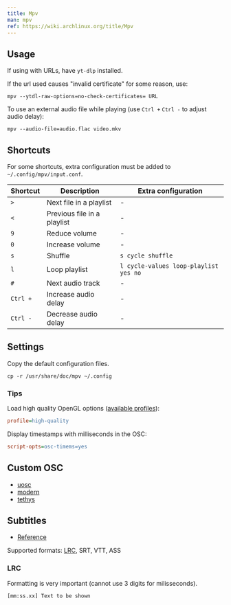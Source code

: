 ```yaml
---
title: Mpv
man: mpv
ref: https://wiki.archlinux.org/title/Mpv
---
```


## Usage

If using with URLs, have `yt-dlp` installed.

If the url used causes "invalid certificate" for some reason, use:

```shell
mpv --ytdl-raw-options=no-check-certificates= URL
```

To use an external audio file while playing
(use `Ctrl +` `Ctrl -` to adjust audio delay):

```shell
mpv --audio-file=audio.flac video.mkv
```

## Shortcuts

For some shortcuts,
extra configuration must be added to `~/.config/mpv/input.conf`.

| Shortcut | Description                 | Extra configuration                   |
| -------- | --------------------------- | ------------------------------------- |
| `>`      | Next file in a playlist     | -                                     |
| `<`      | Previous file in a playlist | -                                     |
| `9`      | Reduce volume               | -                                     |
| `0`      | Increase volume             | -                                     |
| `s`      | Shuffle                     | `s cycle shuffle`                     |
| `l`      | Loop playlist               | `l cycle-values loop-playlist yes no` |
| `#`      | Next audio track            | -                                     |
| `Ctrl +` | Increase audio delay        | -                                     |
| `Ctrl -` | Decrease audio delay        | -                                     |

## Settings

Copy the default configuration files.

```shell
cp -r /usr/share/doc/mpv ~/.config
```

### Tips

Load high quality OpenGL options ([available profiles](https://github.com/mpv-player/mpv/blob/master/etc/builtin.conf)):

```ini
profile=high-quality
```

Display timestamps with milliseconds in the OSC:

```ini
script-opts=osc-timems=yes
```

## Custom OSC

- [uosc](https://github.com/tomasklaen/uosc)
- [modern](https://github.com/maoiscat/mpv-osc-modern)
- [tethys](https://github.com/Zren/mpv-osc-tethys)

## Subtitles

- [Reference](https://cweiske.de/tagebuch/embedded-lyrics.htm#lyrics)

Supported formats:
[LRC](https://en.wikipedia.org/wiki/LRC_(file_format)), SRT, VTT, ASS

### LRC

Formatting is very important (cannot use 3 digits for milisseconds).

```txt
[mm:ss.xx] Text to be shown
```
